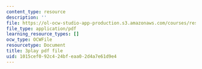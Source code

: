 ```yaml
---
content_type: resource
description: ''
file: https://ol-ocw-studio-app-production.s3.amazonaws.com/courses/res-18-006-calculus-revisited-single-variable-calculus-fall-2010/1015cef092c424bfeaa02d4a7e61d9e4_MFRWDuduuSw.pdf
file_type: application/pdf
learning_resource_types: []
ocw_type: OCWFile
resourcetype: Document
title: 3play pdf file
uid: 1015cef0-92c4-24bf-eaa0-2d4a7e61d9e4
---
```

